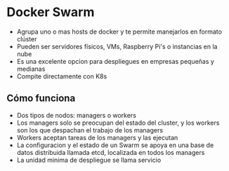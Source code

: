 # Docker Swarm

- Agrupa uno o mas hosts de docker y te permite manejarlos en formato clúster
- Pueden ser servidores físicos, VMs, Raspberry Pi's o instancias en la nube
- Es una excelente opcion para despliegues en empresas pequeñas y medianas
- Compite directamente con K8s

## Cómo funciona

- Dos tipos de nodos: managers o workers
- Los managers solo se preocupan del estado del cluster, y los workers son los que despachan el trabajo de los managers
- Workers aceptan tareas de los managers y las ejecutan
- La configuracion y el estado de un Swarm se apoya en una base de datos distribuida llamada etcd, localizada en todos los managers
- La unidad minima de despliegue se llama servicio
